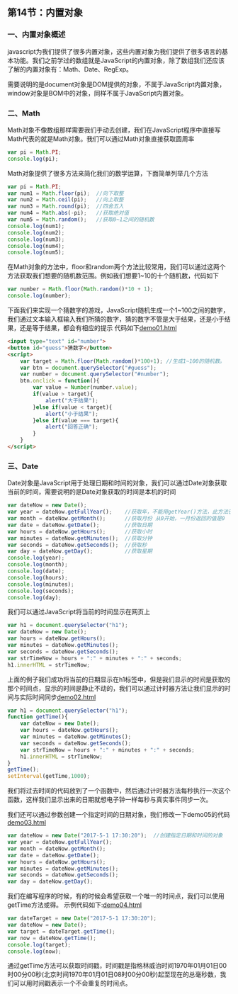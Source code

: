 ## 第14节：内置对象

### 一、内置对象概述
javascript为我们提供了很多内置对象，这些内置对象为我们提供了很多语言的基本功能。我们之前学过的数组就是JavaScript的内置对象，除了数组我们还应该了解的内置对象有：Math、Date、RegExp。

需要说明的是document对象是DOM提供的对象，不属于JavaScript内置对象，window对象是BOM中的对象，同样不属于JavaScript内置对象。

### 二、Math
Math对象不像数组那样需要我们手动去创建，我们在JavaScript程序中直接写Math代表的就是Math对象。我们可以通过Math对象直接获取圆周率

``` js
var pi = Math.PI;
console.log(pi);
```
Math对象提供了很多方法来简化我们的数学运算，下面简单列举几个方法

``` js
var pi = Math.PI;   
var num1 = Math.floor(pi);  //向下取整
var num2 = Math.ceil(pi);   //向上取整
var num3 = Math.round(pi);  //四舍五入
var num4 = Math.abs(-pi);   //获取绝对值
var num5 = Math.random();   //获取0~1之间的随机数
console.log(num1);
console.log(num2);
console.log(num3);
console.log(num4);
console.log(num5);
```
在Math对象的方法中，floor和random两个方法比较常用，我们可以通过这两个方法获取我们想要的随机数范围。例如我们想要1~10的十个随机数，代码如下
``` js
var number = Math.floor(Math.random()*10 + 1);
console.log(number);
```

下面我们来实现一个猜数字的游戏，JavaScript随机生成一个1~100之间的数字，我们通过文本输入框输入我们所猜的数字，猜的数字不管是大于结果，还是小于结果，还是等于结果，都会有相应的提示
代码如下[demo01.html](https://github.com/xiaozhoulee/xiaozhou-examples/blob/master/02-JavaScript%E5%85%A5%E9%97%A8/%E7%AC%AC14%E8%8A%82%EF%BC%9A%E5%86%85%E7%BD%AE%E5%AF%B9%E8%B1%A1/demo01.html)
``` html
<input type="text" id="number">
<button id="guess">猜数字</button>
<script>
    var target = Math.floor(Math.random()*100+1); //生成1~100的随机数。
    var btn = document.querySelector("#guess");
    var number = document.querySelector("#number");
    btn.onclick = function(){
        var value = Number(number.value);
        if(value > target){
            alert("大于结果");
        }else if(value < target){
            alert("小于结果");
        }else if(value === target){
            alert("回答正确");
        }
    }
</script>
```

### 三、Date
Date对象是JavaScript用于处理日期和时间的对象，我们可以通过Date对象获取当前的时间，需要说明的是Date对象获取的时间是本机的时间
``` js
var dateNow = new Date();
var year = dateNow.getFullYear();    //获取年，不能用getYear()方法，此方法已经被废弃
var month = dateNow.getMonth();      //获取月份 从0开始，一月份返回的值是0
var date = dateNow.getDate();        //获取日期
var hours = dateNow.getHours();      //获取小时
var minutes = dateNow.getMinutes();  //获取分钟
var seconds = dateNow.getSeconds();  //获取秒
var day = dateNow.getDay();          //获取星期
console.log(year);
console.log(month);
console.log(date);
console.log(hours);
console.log(minutes);
console.log(seconds);
console.log(day);
```
我们可以通过JavaScript将当前的时间显示在网页上
``` js
var h1 = document.querySelector("h1");
var dateNow = new Date();
var hours = dateNow.getHours();      
var minutes = dateNow.getMinutes();  
var seconds = dateNow.getSeconds(); 
var strTimeNow = hours + ":" + minutes + ":" + seconds;
h1.innerHTML = strTimeNow;
```
上面的例子我们成功将当前的日期显示在h1标签中，但是我们显示的时间是获取的那个时间点，显示的时间是静止不动的，我们可以通过计时器方法让我们显示的时间与实际时间同步[demo02.html](https://github.com/xiaozhoulee/xiaozhou-examples/blob/master/02-JavaScript%E5%85%A5%E9%97%A8/%E7%AC%AC14%E8%8A%82%EF%BC%9A%E5%86%85%E7%BD%AE%E5%AF%B9%E8%B1%A1/demo02.html)
``` js
var h1 = document.querySelector("h1");
function getTime(){     
    var dateNow = new Date();
    var hours = dateNow.getHours();      
    var minutes = dateNow.getMinutes();  
    var seconds = dateNow.getSeconds(); 
    var strTimeNow = hours + ":" + minutes + ":" + seconds;
    h1.innerHTML = strTimeNow;
}
getTime();
setInterval(getTime,1000);
```
我们将过去时间的代码放到了一个函数中，然后通过计时器方法每秒执行一次这个函数，这样我们显示出来的日期就想电子钟一样每秒与真实事件同步一次。

我们还可以通过参数创建一个指定时间的日期对象，我们修改一下demo05的代码[demo03.html](https://github.com/xiaozhoulee/xiaozhou-examples/blob/master/02-JavaScript%E5%85%A5%E9%97%A8/%E7%AC%AC14%E8%8A%82%EF%BC%9A%E5%86%85%E7%BD%AE%E5%AF%B9%E8%B1%A1/demo03.html)
``` js
var dateNow = new Date("2017-5-1 17:30:20");  //创建指定日期和时间的对象
var year = dateNow.getFullYear();   
var month = dateNow.getMonth();     
var date = dateNow.getDate();       
var hours = dateNow.getHours();      
var minutes = dateNow.getMinutes(); 
var seconds = dateNow.getSeconds(); 
var day = dateNow.getDay();
```

我们在编写程序的时候，有的时候会希望获取一个唯一的时间点，我们可以使用getTime方法或得。
示例代码如下:[demo04.html](https://github.com/xiaozhoulee/xiaozhou-examples/blob/master/02-JavaScript%E5%85%A5%E9%97%A8/%E7%AC%AC14%E8%8A%82%EF%BC%9A%E5%86%85%E7%BD%AE%E5%AF%B9%E8%B1%A1/demo04.html)

``` js
var dateTarget = new Date("2017-5-1 17:30:20");
var dateNow = new Date();
var target = dateTarget.getTime();
var now = dateNow.getTime();
console.log(target);
console.log(now);
```
通过getTime方法可以获取时间戳，时间戳是指格林威治时间1970年01月01日00时00分00秒(北京时间1970年01月01日08时00分00秒)起至现在的总毫秒数，我们可以用时间戳表示一个不会重复的时间点。